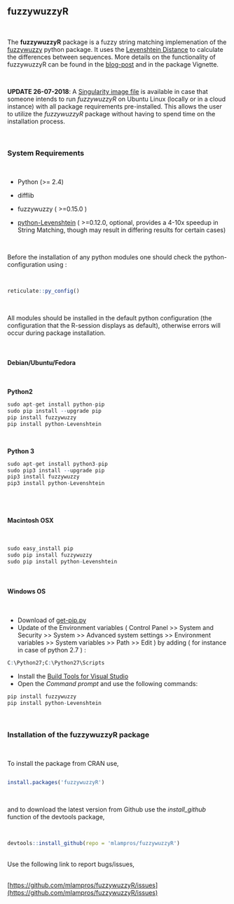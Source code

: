 
## fuzzywuzzyR
<br>

The **fuzzywuzzyR** package is a fuzzy string matching implemenation of the [fuzzywuzzy](https://github.com/seatgeek/fuzzywuzzy) python package. It uses the [Levenshtein Distance](https://en.wikipedia.org/wiki/Levenshtein_distance) to calculate the differences between sequences. More details on the functionality of fuzzywuzzyR can be found in the [blog-post](http://mlampros.github.io/2017/04/13/fuzzywuzzyR_package/) and in the package Vignette.


<br>

**UPDATE 26-07-2018**: A [Singularity image file](http://mlampros.github.io/2018/07/26/singularity_containers/) is available in case that someone intends to run *fuzzywuzzyR* on Ubuntu Linux (locally or in a cloud instance) with all package requirements pre-installed. This allows the user to utilize the *fuzzywuzzyR* package without having to spend time on the installation process.

<br>

### **System Requirements**

<br>

* Python (>= 2.4)

* difflib

* fuzzywuzzy ( >=0.15.0 )

* [python-Levenshtein](https://github.com/ztane/python-Levenshtein/) ( >=0.12.0, optional, provides a 4-10x speedup in String Matching, though may result in differing results for certain cases)

<br>

Before the installation of any python modules one should check the python-configuration using :

<br>

```R
reticulate::py_config()

```
<br>

All modules should be installed in the default python configuration (the configuration that the R-session displays as default), otherwise errors will occur during package installation. 

<br>

#### **Debian/Ubuntu/Fedora**

<br>

**Python2**

```R
sudo apt-get install python-pip
sudo pip install --upgrade pip
pip install fuzzywuzzy
pip install python-Levenshtein
```
<br>

**Python 3**

```R
sudo apt-get install python3-pip
sudo pip3 install --upgrade pip
pip3 install fuzzywuzzy
pip3 install python-Levenshtein
```
<br><br>



#### **Macintosh OSX** 
<br>

```R
sudo easy_install pip
sudo pip install fuzzywuzzy
sudo pip install python-Levenshtein
```
<br>

#### **Windows OS**

<br>

* Download of [get-pip.py](https://bootstrap.pypa.io/get-pip.py)
* Update of the Environment variables ( Control Panel >> System and Security >> System >> Advanced system settings >> Environment variables >> System variables >> Path >> Edit ) by adding ( for instance in case of python 2.7 ) : 
```R
C:\Python27;C:\Python27\Scripts
```

* Install the [Build Tools for Visual Studio](https://visualstudio.microsoft.com/downloads/#build-tools-for-visual-studio-2017)
* Open the *Command prompt* and use the following commands:
```R
pip install fuzzywuzzy
pip install python-Levenshtein
```

<br>

### **Installation of the fuzzywuzzyR package**

<br>

To install the package from CRAN use, 

```R

install.packages('fuzzywuzzyR')


```
<br>

and to download the latest version from Github use the *install_github* function of the devtools package,
<br><br>

```R

devtools::install_github(repo = 'mlampros/fuzzywuzzyR')

```
<br>
Use the following link to report bugs/issues,
<br><br>

[https://github.com/mlampros/fuzzywuzzyR/issues](https://github.com/mlampros/fuzzywuzzyR/issues)

<br>

